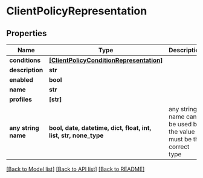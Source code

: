 # ClientPolicyRepresentation


## Properties
Name | Type | Description | Notes
------------ | ------------- | ------------- | -------------
**conditions** | [**[ClientPolicyConditionRepresentation]**](ClientPolicyConditionRepresentation.md) |  | [optional] 
**description** | **str** |  | [optional] 
**enabled** | **bool** |  | [optional] 
**name** | **str** |  | [optional] 
**profiles** | **[str]** |  | [optional] 
**any string name** | **bool, date, datetime, dict, float, int, list, str, none_type** | any string name can be used but the value must be the correct type | [optional]

[[Back to Model list]](../README.md#documentation-for-models) [[Back to API list]](../README.md#documentation-for-api-endpoints) [[Back to README]](../README.md)


